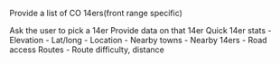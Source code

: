 Provide a list of CO 14ers(front range specific)

Ask the user to pick a 14er
	Provide data on that 14er
		Quick 14er stats
      -	Elevation
      -	Lat/long
      -	Location
      -	Nearby towns
      -	Nearby 14ers
      -	Road access
		Routes - Route difficulty, distance
